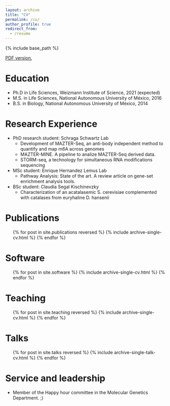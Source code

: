 ```yaml
---
layout: archive
title: "CV"
permalink: /cv/
author_profile: true
redirect_from:
  - /resume
---
```


{% include base_path %}

<u><a href="https://drive.google.com/file/d/16iPxRyrwvCl0RtOTxfKWDCkjn7U90hv1/view?usp=sharing">PDF version</a>.</u>

Education
======
* Ph.D in Life Sciences, Weizmann Institute of Science, 2021 (expected)
* M.S. in Life Sciences, National Autonomous University of México, 2016
* B.S. in Biology, National Autonomous University of México, 2014

Research Experience
======
* PhD research student: Schraga Schwartz Lab
  * Development of MAZTER-Seq, an anti-body independent method to quantify and map m6A across genomes
  * MAZTER-MINE. A pipeline to analize MAZTER-Seq derived data.
  * STORM-seq, a technology for simultaneous RNA modifications sequencing
* MSc student: Enrique Hernandez Lemus Lab
  * Pathway Analysis: State of the art. A review article on gene-set enrichment analysis tools.
* BSc student: Claudia Segal Kischinevzky
  * Characterization of an acatalasemic S. cerevisiae complemented with catalases from euryhaline D. hansenii

Publications
============
  <ul>{% for post in site.publications reversed %}
    {% include archive-single-cv.html %}
  {% endfor %}</ul>

Software
========
  <ul>{% for post in site.software %}
    {% include archive-single-cv.html %}
  {% endfor %}</ul>

Teaching
======
  <ul>{% for post in site.teaching reversed %}
    {% include archive-single-cv.html %}
  {% endfor %}</ul>
  
Talks
======
  <ul>{% for post in site.talks reversed %}
    {% include archive-single-talk-cv.html %}
  {% endfor %}</ul>

Service and leadership
======
* Member of the Happy hour committee in the Molecular Genetics Department. ;)
